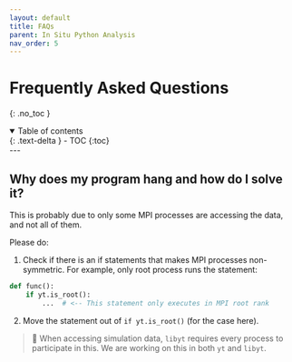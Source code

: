 ```yaml
---
layout: default
title: FAQs
parent: In Situ Python Analysis
nav_order: 5
---
```

# Frequently Asked Questions
{: .no_toc }
<details open markdown="block">
  <summary>
    Table of contents
  </summary>
  {: .text-delta }
- TOC
{:toc}
</details>
---

## Why does my program hang and how do I solve it?
This is probably due to only some MPI processes are accessing the data, and not all of them.

Please do:
1. Check if there is an if statements that makes MPI processes non-symmetric. For example, only root process runs the statement:
  ```python
  def func():
      if yt.is_root():
          ...  # <-- This statement only executes in MPI root rank
  ```
2. Move the statement out of `if yt.is_root()` (for the case here).

> :lizard: When accessing simulation data, `libyt` requires every process to participate in this.
> We are working on this in both `yt` and `libyt`.
